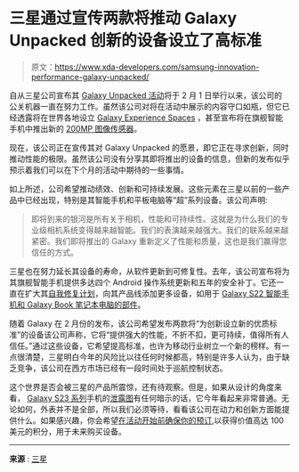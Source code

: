 # 三星通过宣传两款将推动 Galaxy Unpacked 创新的设备设立了高标准

> 原文：<https://www.xda-developers.com/samsung-innovation-performance-galaxy-unpacked/>

自从三星公司宣布其 [Galaxy Unpacked 活动](https://www.xda-developers.com/samsung-galaxy-unpacked-2023-february-1/)将于 2 月 1 日举行以来，该公司的公关机器一直在努力工作。虽然该公司对将在活动中展示的内容守口如瓶，但它已经透露将在世界各地设立 [Galaxy Experience Spaces](https://www.xda-developers.com/samsung-galaxy-experience-spaces-2023/) ，甚至宣布将在旗舰智能手机中推出新的 [200MP 图像传感器](https://www.xda-developers.com/samsung-200mp-isocell-hp2-sensor/)。

现在，该公司正在宣传其对 Galaxy Unpacked 的愿景，即它正在寻求创新，同时推动性能的极限。虽然该公司没有分享其即将推出的设备的信息，但新的发布似乎预示着我们可以在下个月的活动中期待的一些事情。

如上所述，公司希望推动绩效、创新和可持续发展。这些元素在三星以前的一些产品中已经出现，特别是其智能手机和平板电脑等“超”系列设备。该公司声明:

> 即将到来的银河是所有关于相机，性能和可持续性。这就是为什么我们的专业级相机系统变得越来越智能。我们的表演越来越强大。我们的联系越来越紧密。我们即将推出的 Galaxy 重新定义了性能和质量，这也是我们赢得您信任的方式。

三星也在努力延长其设备的寿命，从软件更新到可修复性。去年，该公司宣布将为其旗舰智能手机提供多达四个 Android 操作系统更新和五年的安全补丁。它还一直在扩大其[自我修复计划](https://www.xda-developers.com/samsung-ifixit-self-repair-program/)，向其产品线添加更多设备，如用于 [Galaxy S22 智能手机和 Galaxy Book 笔记本电脑的部件](https://www.xda-developers.com/samsung-self-repair-galaxy-s22-galaxy-book-pro/)。

随着 Galaxy 在 2 月份的发布，该公司希望发布两款将“为创新设立新的优质标准”的设备该公司声称，它将“提供强大的性能，不折不扣，更可持续，值得所有人信任。”通过这些设备，它希望提高标准，也许为移动行业树立一个新的榜样。有一点很清楚，三星明白今年的风险比以往任何时候都高，特别是许多人认为，由于缺乏竞争，该公司在西方市场已经有一段时间处于巡航控制状态。

这个世界是否会被三星的产品所震惊，还有待观察。但是，如果从设计的角度来看， [Galaxy S23 系列](https://www.xda-developers.com/samsung-galaxy-s23/)手机的[泄露图](https://www.xda-developers.com/samsung-galaxy-s23-lineup-leaked-renders/)有任何暗示的话，它今年看起来非常普通。无论如何，外表并不是全部，所以我们必须等待，看看该公司在动力和创新方面能提供什么。如果感兴趣，你会希望[在活动开始前确保你的预订](https://www.xda-developers.com/how-to-reserve-the-samsung-galaxy-s23/),以获得价值高达 100 美元的积分，用于未来购买设备。

* * *

**来源** : [三星](https://news.samsung.com/us/samsung-get-ready-best-galaxy-built-for-today-tomorrow-unpacked-2023-tm-roh)